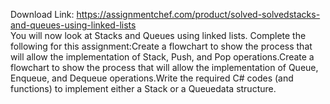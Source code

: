 Download Link: https://assignmentchef.com/product/solved-solvedstacks-and-queues-using-linked-lists
<br>
You will now look at Stacks and Queues using linked lists. Complete the following for this assignment:Create a flowchart to show the process that will allow the implementation of Stack, Push, and Pop operations.Create a flowchart to show the process that will allow the implementation of Queue, Enqueue, and Dequeue operations.Write the required C# codes (and functions) to implement either a Stack or a Queuedata structure.